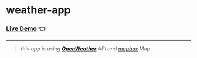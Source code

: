 # weather-app

### [Live Demo](https://xbdirisxk.github.io/weather-app/) 👈

---

> _this app is using **[OpenWeather](https://openweathermap.org/)** API
> and [mapbox](https://www.mapbox.com/)_ Map.
